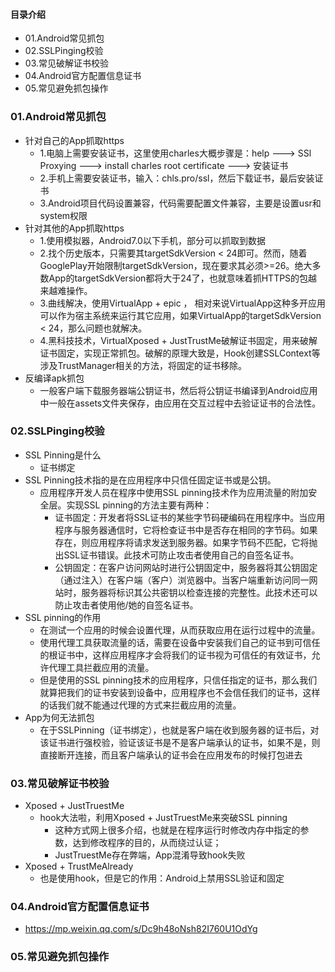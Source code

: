 #### 目录介绍
- 01.Android常见抓包
- 02.SSLPinging校验
- 03.常见破解证书校验
- 04.Android官方配置信息证书
- 05.常见避免抓包操作


### 01.Android常见抓包
- 针对自己的App抓取https
    - 1.电脑上需要安装证书，这里使用charles大概步骤是：help --->  SSl Proxying --->  install charles root certificate ---> 安装证书
    - 2.手机上需要安装证书，输入：chls.pro/ssl，然后下载证书，最后安装证书
    - 3.Android项目代码设置兼容，代码需要配置文件兼容，主要是设置usr和system权限
- 针对其他的App抓取https
    - 1.使用模拟器，Android7.0以下手机，部分可以抓取到数据
    - 2.找个历史版本，只需要其targetSdkVersion < 24即可。然而，随着GooglePlay开始限制targetSdkVersion，现在要求其必须>=26。绝大多数App的targetSdkVersion都将大于24了，也就意味着抓HTTPS的包越来越难操作。
    - 3.曲线解决，使用VirtualApp + epic ， 相对来说VirtualApp这种多开应用可以作为宿主系统来运行其它应用，如果VirtualApp的targetSdkVersion < 24，那么问题也就解决。
    - 4.黑科技技术，VirtualXposed + JustTrustMe破解证书固定，用来破解证书固定，实现正常抓包。破解的原理大致是，Hook创建SSLContext等涉及TrustManager相关的方法，将固定的证书移除。
- 反编译apk抓包
    - 一般客户端下载服务器端公钥证书，然后将公钥证书编译到Android应用中一般在assets文件夹保存，由应用在交互过程中去验证证书的合法性。



### 02.SSLPinging校验
- SSL Pinning是什么
    - 证书绑定
- SSL Pinning技术指的是在应用程序中只信任固定证书或是公钥。
    - 应用程序开发人员在程序中使用SSL pinning技术作为应用流量的附加安全层。实现SSL pinning的方法主要有两种：
        - 证书固定：开发者将SSL证书的某些字节码硬编码在用程序中。当应用程序与服务器通信时，它将检查证书中是否存在相同的字节码。如果存在，则应用程序将请求发送到服务器。如果字节码不匹配，它将抛出SSL证书错误。此技术可防止攻击者使用自己的自签名证书。
        - 公钥固定：在客户访问网站时进行公钥固定中，服务器将其公钥固定（通过注入）在客户端（客户）浏览器中。当客户端重新访问同一网站时，服务器将标识其公共密钥以检查连接的完整性。此技术还可以防止攻击者使用他/她的自签名证书。
- SSL pinning的作用
    - 在测试一个应用的时候会设置代理，从而获取应用在运行过程中的流量。
    - 使用代理工具获取流量的话，需要在设备中安装我们自己的证书到可信任的根证书中，这样应用程序才会将我们的证书视为可信任的有效证书，允许代理工具拦截应用的流量。
    - 但是使用的SSL pinning技术的应用程序，只信任指定的证书，那么我们就算把我们的证书安装到设备中，应用程序也不会信任我们的证书，这样的话我们就不能通过代理的方式来拦截应用的流量。
- App为何无法抓包
    - 在于SSLPinning（证书绑定），也就是客户端在收到服务器的证书后，对该证书进行强校验，验证该证书是不是客户端承认的证书，如果不是，则直接断开连接，而且客户端承认的证书会在应用发布的时候打包进去



### 03.常见破解证书校验
- Xposed + JustTruestMe
    - hook大法啦，利用Xposed + JustTruestMe来突破SSL pinning
        - 这种方式网上很多介绍，也就是在程序运行时修改内存中指定的参数，达到修改程序的目的，从而绕过认证；
        - JustTruestMe存在弊端，App混淆导致hook失败
- Xposed + TrustMeAlready
    - 也是使用hook，但是它的作用：Android上禁用SSL验证和固定




### 04.Android官方配置信息证书
- https://mp.weixin.qq.com/s/Dc9h48oNsh82I760U1OdYg



### 05.常见避免抓包操作
















